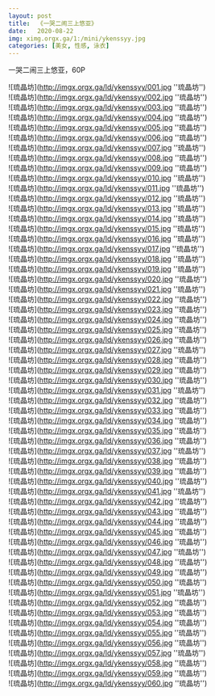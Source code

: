 ```yaml
---
layout: post
title:  《一哭二闹三上悠亚》
date:   2020-08-22
img: ximg.orgx.ga/1:/mini/ykenssyy.jpg
categories: [美女, 性感, 泳衣]
---
```


一哭二闹三上悠亚，60P

![琉晶坊](http://imgx.orgx.ga/ld/ykenssyy/001.jpg ''琉晶坊'') <br>
![琉晶坊](http://imgx.orgx.ga/ld/ykenssyy/002.jpg ''琉晶坊'') <br>
![琉晶坊](http://imgx.orgx.ga/ld/ykenssyy/003.jpg ''琉晶坊'') <br>
![琉晶坊](http://imgx.orgx.ga/ld/ykenssyy/004.jpg ''琉晶坊'') <br>
![琉晶坊](http://imgx.orgx.ga/ld/ykenssyy/005.jpg ''琉晶坊'') <br>
![琉晶坊](http://imgx.orgx.ga/ld/ykenssyy/006.jpg ''琉晶坊'') <br>
![琉晶坊](http://imgx.orgx.ga/ld/ykenssyy/007.jpg ''琉晶坊'') <br>
![琉晶坊](http://imgx.orgx.ga/ld/ykenssyy/008.jpg ''琉晶坊'') <br>
![琉晶坊](http://imgx.orgx.ga/ld/ykenssyy/009.jpg ''琉晶坊'') <br>
![琉晶坊](http://imgx.orgx.ga/ld/ykenssyy/010.jpg ''琉晶坊'') <br>
![琉晶坊](http://imgx.orgx.ga/ld/ykenssyy/011.jpg ''琉晶坊'') <br>
![琉晶坊](http://imgx.orgx.ga/ld/ykenssyy/012.jpg ''琉晶坊'') <br>
![琉晶坊](http://imgx.orgx.ga/ld/ykenssyy/013.jpg ''琉晶坊'') <br>
![琉晶坊](http://imgx.orgx.ga/ld/ykenssyy/014.jpg ''琉晶坊'') <br>
![琉晶坊](http://imgx.orgx.ga/ld/ykenssyy/015.jpg ''琉晶坊'') <br>
![琉晶坊](http://imgx.orgx.ga/ld/ykenssyy/016.jpg ''琉晶坊'') <br>
![琉晶坊](http://imgx.orgx.ga/ld/ykenssyy/017.jpg ''琉晶坊'') <br>
![琉晶坊](http://imgx.orgx.ga/ld/ykenssyy/018.jpg ''琉晶坊'') <br>
![琉晶坊](http://imgx.orgx.ga/ld/ykenssyy/019.jpg ''琉晶坊'') <br>
![琉晶坊](http://imgx.orgx.ga/ld/ykenssyy/020.jpg ''琉晶坊'') <br>
![琉晶坊](http://imgx.orgx.ga/ld/ykenssyy/021.jpg ''琉晶坊'') <br>
![琉晶坊](http://imgx.orgx.ga/ld/ykenssyy/022.jpg ''琉晶坊'') <br>
![琉晶坊](http://imgx.orgx.ga/ld/ykenssyy/023.jpg ''琉晶坊'') <br>
![琉晶坊](http://imgx.orgx.ga/ld/ykenssyy/024.jpg ''琉晶坊'') <br>
![琉晶坊](http://imgx.orgx.ga/ld/ykenssyy/025.jpg ''琉晶坊'') <br>
![琉晶坊](http://imgx.orgx.ga/ld/ykenssyy/026.jpg ''琉晶坊'') <br>
![琉晶坊](http://imgx.orgx.ga/ld/ykenssyy/027.jpg ''琉晶坊'') <br>
![琉晶坊](http://imgx.orgx.ga/ld/ykenssyy/028.jpg ''琉晶坊'') <br>
![琉晶坊](http://imgx.orgx.ga/ld/ykenssyy/029.jpg ''琉晶坊'') <br>
![琉晶坊](http://imgx.orgx.ga/ld/ykenssyy/030.jpg ''琉晶坊'') <br>
![琉晶坊](http://imgx.orgx.ga/ld/ykenssyy/031.jpg ''琉晶坊'') <br>
![琉晶坊](http://imgx.orgx.ga/ld/ykenssyy/032.jpg ''琉晶坊'') <br>
![琉晶坊](http://imgx.orgx.ga/ld/ykenssyy/033.jpg ''琉晶坊'') <br>
![琉晶坊](http://imgx.orgx.ga/ld/ykenssyy/034.jpg ''琉晶坊'') <br>
![琉晶坊](http://imgx.orgx.ga/ld/ykenssyy/035.jpg ''琉晶坊'') <br>
![琉晶坊](http://imgx.orgx.ga/ld/ykenssyy/036.jpg ''琉晶坊'') <br>
![琉晶坊](http://imgx.orgx.ga/ld/ykenssyy/037.jpg ''琉晶坊'') <br>
![琉晶坊](http://imgx.orgx.ga/ld/ykenssyy/038.jpg ''琉晶坊'') <br>
![琉晶坊](http://imgx.orgx.ga/ld/ykenssyy/039.jpg ''琉晶坊'') <br>
![琉晶坊](http://imgx.orgx.ga/ld/ykenssyy/040.jpg ''琉晶坊'') <br>
![琉晶坊](http://imgx.orgx.ga/ld/ykenssyy/041.jpg ''琉晶坊'') <br>
![琉晶坊](http://imgx.orgx.ga/ld/ykenssyy/042.jpg ''琉晶坊'') <br>
![琉晶坊](http://imgx.orgx.ga/ld/ykenssyy/043.jpg ''琉晶坊'') <br>
![琉晶坊](http://imgx.orgx.ga/ld/ykenssyy/044.jpg ''琉晶坊'') <br>
![琉晶坊](http://imgx.orgx.ga/ld/ykenssyy/045.jpg ''琉晶坊'') <br>
![琉晶坊](http://imgx.orgx.ga/ld/ykenssyy/046.jpg ''琉晶坊'') <br>
![琉晶坊](http://imgx.orgx.ga/ld/ykenssyy/047.jpg ''琉晶坊'') <br>
![琉晶坊](http://imgx.orgx.ga/ld/ykenssyy/048.jpg ''琉晶坊'') <br>
![琉晶坊](http://imgx.orgx.ga/ld/ykenssyy/049.jpg ''琉晶坊'') <br>
![琉晶坊](http://imgx.orgx.ga/ld/ykenssyy/050.jpg ''琉晶坊'') <br>
![琉晶坊](http://imgx.orgx.ga/ld/ykenssyy/051.jpg ''琉晶坊'') <br>
![琉晶坊](http://imgx.orgx.ga/ld/ykenssyy/052.jpg ''琉晶坊'') <br>
![琉晶坊](http://imgx.orgx.ga/ld/ykenssyy/053.jpg ''琉晶坊'') <br>
![琉晶坊](http://imgx.orgx.ga/ld/ykenssyy/054.jpg ''琉晶坊'') <br>
![琉晶坊](http://imgx.orgx.ga/ld/ykenssyy/055.jpg ''琉晶坊'') <br>
![琉晶坊](http://imgx.orgx.ga/ld/ykenssyy/056.jpg ''琉晶坊'') <br>
![琉晶坊](http://imgx.orgx.ga/ld/ykenssyy/057.jpg ''琉晶坊'') <br>
![琉晶坊](http://imgx.orgx.ga/ld/ykenssyy/058.jpg ''琉晶坊'') <br>
![琉晶坊](http://imgx.orgx.ga/ld/ykenssyy/059.jpg ''琉晶坊'') <br>
![琉晶坊](http://imgx.orgx.ga/ld/ykenssyy/060.jpg ''琉晶坊'') <br>

